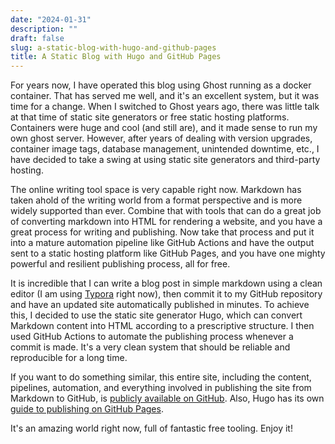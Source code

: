 ```yaml
---
date: "2024-01-31"
description: ""
draft: false
slug: a-static-blog-with-hugo-and-github-pages
title: A Static Blog with Hugo and GitHub Pages
---
```


For years now, I have operated this blog using Ghost running as a docker container. That has served me well, and it's an excellent system, but it was time for a change. When I switched to Ghost years ago, there was little talk at that time of static site generators or free static hosting platforms. Containers were huge and cool (and still are), and it made sense to run my own ghost server. However, after years of dealing with version upgrades, container image tags, database management, unintended downtime, etc., I have decided to take a swing at using static site generators and third-party hosting.

The online writing tool space is very capable right now. Markdown has taken ahold of the writing world from a format perspective and is more widely supported than ever. Combine that with tools that can do a great job of converting markdown into HTML for rendering a website, and you have a great process for writing and publishing. Now take that process and put it into a mature automation pipeline like GitHub Actions and have the output sent to a static hosting platform like GitHub Pages, and you have one mighty powerful and resilient publishing process, all for free.

It is incredible that I can write a blog post in simple markdown using a clean editor (I am using [Typora](https://typora.io) right now), then commit it to my GitHub repository and have an updated site automatically published in minutes. To achieve this, I decided to use the static site generator Hugo, which can convert Markdown content into HTML according to a prescriptive structure. I then used GitHub Actions to automate the publishing process whenever a commit is made. It's a very clean system that should be reliable and reproducible for a long time.

If you want to do something similar, this entire site, including the content, pipelines, automation, and everything involved in publishing the site from Markdown to GitHub, is [publicly available on GitHub](https://github.com/jsmarble/codecisions/). Also, Hugo has its own [guide to publishing on GitHub Pages](https://gohugo.io/hosting-and-deployment/hosting-on-github/).

It's an amazing world right now, full of fantastic free tooling. Enjoy it!